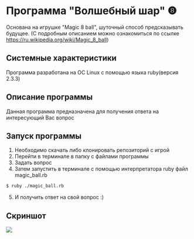 # Программа "Волшебный шар" ❽
Основана на игрушке "Magic 8 ball", шуточный способ предсказывать будущее. (С подробным описанием можно ознакомиться по ссылке https://ru.wikipedia.org/wiki/Magic_8_ball)

## Системные характеристики
Программа разработана на ОС Linux с помощью языка ruby(версия 2.3.3)

## Описание программы
Данная программа предназначена для получения ответа на интересующий Вас вопрос

## Запуск программы
1)  Необходимо скачать либо клонировать репозиторий с игрой
2)  Перейти в терминале в папку с файлами программы
3)  Задать вопрос
4)  Затем запустить в терминале с помощью интерпретатора ruby файл magic_ball.rb
```bash
$ ruby ./magic_ball.rb
```
5)  И получить ответ на свой вопрос :)

## Скриншот
![](https://wmpics.pics/di-RFFP.png)
